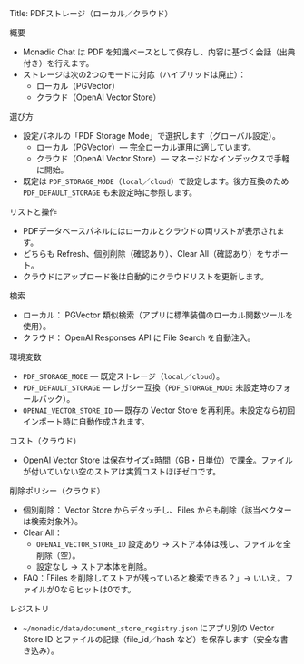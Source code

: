 Title: PDFストレージ（ローカル／クラウド）

概要
- Monadic Chat は PDF を知識ベースとして保存し、内容に基づく会話（出典付き）を行えます。
- ストレージは次の2つのモードに対応（ハイブリッドは廃止）：
  - ローカル（PGVector）
  - クラウド（OpenAI Vector Store）

選び方
- 設定パネルの「PDF Storage Mode」で選択します（グローバル設定）。
  - ローカル（PGVector）— 完全ローカル運用に適しています。
  - クラウド（OpenAI Vector Store）— マネージドなインデックスで手軽に開始。
- 既定は `PDF_STORAGE_MODE`（`local`／`cloud`）で設定します。後方互換のため `PDF_DEFAULT_STORAGE` も未設定時に参照します。

リストと操作
- PDFデータベースパネルにはローカルとクラウドの両リストが表示されます。
- どちらも Refresh、個別削除（確認あり）、Clear All（確認あり）をサポート。
- クラウドにアップロード後は自動的にクラウドリストを更新します。

検索
- ローカル： PGVector 類似検索（アプリに標準装備のローカル関数ツールを使用）。
- クラウド： OpenAI Responses API に File Search を自動注入。

環境変数
- `PDF_STORAGE_MODE` — 既定ストレージ（`local`／`cloud`）。
- `PDF_DEFAULT_STORAGE` — レガシー互換（`PDF_STORAGE_MODE` 未設定時のフォールバック）。
- `OPENAI_VECTOR_STORE_ID` — 既存の Vector Store を再利用。未設定なら初回インポート時に自動作成されます。

コスト（クラウド）
- OpenAI Vector Store は保存サイズ×時間（GB・日単位）で課金。ファイルが付いていない空のストアは実質コストほぼゼロです。

削除ポリシー（クラウド）
- 個別削除： Vector Store からデタッチし、Files からも削除（該当ベクターは検索対象外）。
- Clear All：
  - `OPENAI_VECTOR_STORE_ID` 設定あり → ストア本体は残し、ファイルを全削除（空）。
  - 設定なし → ストア本体を削除。
- FAQ：「Files を削除してストアが残っていると検索できる？」→ いいえ。ファイルが0ならヒットは0です。

レジストリ
- `~/monadic/data/document_store_registry.json` にアプリ別の Vector Store ID とファイルの記録（file_id／hash など）を保存します（安全な書き込み）。
